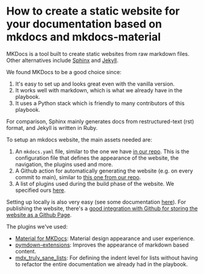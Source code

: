 # How to create a static website for your documentation based on mkdocs and mkdocs-material

MKDocs is a tool built to create static websites from raw markdown files. Other alternatives include [Sphinx](https://www.sphinx-doc.org/en/master/) and [Jekyll](https://jekyllrb.com/). 

We found MKDocs to be a good choice since:

1. It's easy to set up and looks great even with the vanilla version.
2. It works well with markdown, which is what we already have in the playbook.
3. It uses a Python stack which is friendly to many contributors of this playbook.

For comparison, Sphinx mainly generates docs from restructured-text (rst) format, and Jekyll is written in Ruby.

To setup an mkdocs website, the main assets needed are:

1. An ```mkdocs.yaml``` file, similar to the one we have [in our repo](https://github.com/microsoft/code-with-engineering-playbook/blob/main/mkdocs.yml). This is the configuration file that defines the appearance of the website, the navigation, the plugins used and more.
2. A Github action for automatically generating the website (e.g. on every commit to main), similar to [this one from our repo](https://github.com/microsoft/code-with-engineering-playbook/blob/main/.github/workflows/mkdocs.yml).
3. A list of plugins used during the build phase of the website. We specified ours [here](https://github.com/microsoft/code-with-engineering-playbook/blob/main/requirements-docs.txt).

Setting up locally is also very easy (see some documentation [here](https://www.mkdocs.org/getting-started/)). For publishing the website, there's a [good integration with Github for storing the website as a Github Page](https://www.mkdocs.org/user-guide/deploying-your-docs/).

The plugins we've used:

- [Material for MKDocs](https://squidfunk.github.io/mkdocs-material/): Material design appearance and user experience.
- [pymdown-extensions](https://facelessuser.github.io/pymdown-extensions/): Improves the appearance of markdown based content.
- [mdx_truly_sane_lists](https://github.com/radude/mdx_truly_sane_lists): For defining the indent level for lists without having to refactor the entire documentation we already had in the playbook.
